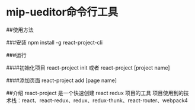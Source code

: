 # mip-ueditor命令行工具

##使用方法

###安装
npm install -g react-project-cli

###运行

####初始化项目
react-project init
或者 react-project [project name]

####添加页面
react-project add [page name]

##介绍
react-project 是一个快速创建 react redux 项目的工具
项目使用到的技术栈：react、react-redux、redux、redux-thunk、react-router、webpack4
